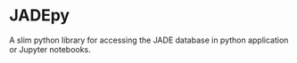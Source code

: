 # JADEpy

A slim python library for accessing the JADE database in python application or Jupyter notebooks.
